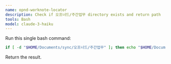 ```yaml
---
name: opnd-worknote-locator
description: Check if 오프너드/주간업무 directory exists and return path
tools: Bash
model: claude-3-haiku
---
```


Run this single bash command:

```bash
if [ -d "$HOME/Documents/sync/오프너드/주간업무" ]; then echo "$HOME/Documents/sync/오프너드/주간업무"; elif [ -d "$HOME/Documents/오프너드/주간업무" ]; then echo "$HOME/Documents/오프너드/주간업무"; else echo "Not found"; fi
```

Return the result.